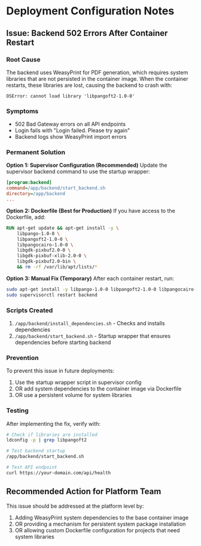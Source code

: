 # Deployment Configuration Notes

## Issue: Backend 502 Errors After Container Restart

### Root Cause
The backend uses WeasyPrint for PDF generation, which requires system libraries that are not persisted in the container image. When the container restarts, these libraries are lost, causing the backend to crash with:

```
OSError: cannot load library 'libpangoft2-1.0-0'
```

### Symptoms
- 502 Bad Gateway errors on all API endpoints
- Login fails with "Login failed. Please try again"
- Backend logs show WeasyPrint import errors

### Permanent Solution

**Option 1: Supervisor Configuration (Recommended)**
Update the supervisor backend command to use the startup wrapper:

```ini
[program:backend]
command=/app/backend/start_backend.sh
directory=/app/backend
...
```

**Option 2: Dockerfile (Best for Production)**
If you have access to the Dockerfile, add:

```dockerfile
RUN apt-get update && apt-get install -y \
    libpango-1.0-0 \
    libpangoft2-1.0-0 \
    libpangocairo-1.0-0 \
    libgdk-pixbuf2.0-0 \
    libgdk-pixbuf-xlib-2.0-0 \
    libgdk-pixbuf2.0-bin \
    && rm -rf /var/lib/apt/lists/*
```

**Option 3: Manual Fix (Temporary)**
After each container restart, run:

```bash
sudo apt-get install -y libpango-1.0-0 libpangoft2-1.0-0 libpangocairo-1.0-0 libgdk-pixbuf2.0-0
sudo supervisorctl restart backend
```

### Scripts Created

1. `/app/backend/install_dependencies.sh` - Checks and installs dependencies
2. `/app/backend/start_backend.sh` - Startup wrapper that ensures dependencies before starting backend

### Prevention

To prevent this issue in future deployments:
1. Use the startup wrapper script in supervisor config
2. OR add system dependencies to the container image via Dockerfile
3. OR use a persistent volume for system libraries

### Testing

After implementing the fix, verify with:

```bash
# Check if libraries are installed
ldconfig -p | grep libpangoft2

# Test backend startup
/app/backend/start_backend.sh

# Test API endpoint
curl https://your-domain.com/api/health
```

## Recommended Action for Platform Team

This issue should be addressed at the platform level by:
1. Adding WeasyPrint system dependencies to the base container image
2. OR providing a mechanism for persistent system package installation
3. OR allowing custom Dockerfile configuration for projects that need system libraries
